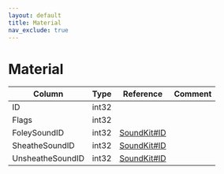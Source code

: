```yaml
---
layout: default
title: Material
nav_exclude: true
---
```

# Material

| Column | Type | Reference | Comment |
|--------|------|-----------|---------|
|ID|int32|||
|Flags|int32|||
|FoleySoundID|int32|[SoundKit#ID](SoundKit)||
|SheatheSoundID|int32|[SoundKit#ID](SoundKit)||
|UnsheatheSoundID|int32|[SoundKit#ID](SoundKit)||
